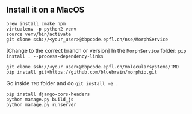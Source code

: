 ## Install it on a MacOS
```
brew install cmake npm
virtualenv -p python2 venv
source venv/bin/activate
git clone ssh://<your_user>@bbpcode.epfl.ch/nse/MorphService
```
[Change to the correct branch or version]
In the `MorphService` folder: `pip install . --process-dependency-links`
```
git clone ssh://<your user>@bbpcode.epfl.ch/molecularsystems/TMD
pip install git+https://github.com/bluebrain/morphio.git
```
Go inside `TMD` folder and do `git install -e .`
```
pip install django-cors-headers
python manage.py build_js
python manage.py runserver
```